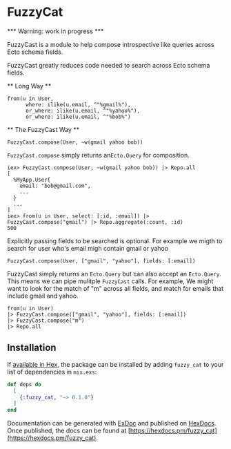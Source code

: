 # FuzzyCat
  *** Warning: work in progress ***
  
  FuzzyCast is a module to help compose introspective like queries across Ecto schema fields.

  FuzzyCast greatly reduces code needed to search across Ecto schema fields.

  ** Long Way **
  ```
  from(u in User,
        where: ilike(u.email, ^"%gmail%"),
        or_where: ilike(u.email, ^"%yahoo%"),
        or_where: ilike(u.email, ^"%bob%")
  ```

  ** The FuzzyCast Way **
  ```
  FuzzyCast.compose(User, ~w(gmail yahoo bob))
  ```

  `FuzzyCast.compose` simply returns an`Ecto.Query` for composition.
  ```
  iex> FuzzyCast.compose(User, ~w(gmail yahoo bob)) |> Repo.all
  [
    %MyApp.User{
      email: "bob@gmail.com",
      ...
    }
    ...
  ]
  iex> from(u in User, select: [:id, :email]) |> FuzzyCast.compose("gmail") |> Repo.aggregate(:count, :id)
  500
  ```

  Explicitly passing fields to be searched is optional.
  For example we migth to search for user who's email migh contain gmail or yahoo
  ```
  FuzzyCast.compose(User, ["gmail", "yahoo"], fields: [:email])
  ```

  FuzzyCast simply returns an `Ecto.Query` but can also accept an `Ecto.Query`.
  This means we can pipe mulitple `FuzzyCast` calls.
  For example, We might want to look for the match of "m" across all fields, and match for emails that include gmail and yahoo.
  ```
  from(u in User)
  |> FuzzyCast.compose(["gmail", "yahoo"], fields: [:email])
  |> FuzzyCast.compose("m")
  |> Repo.all
  ```

## Installation

If [available in Hex](https://hex.pm/docs/publish), the package can be installed
by adding `fuzzy_cat` to your list of dependencies in `mix.exs`:

```elixir
def deps do
  [
    {:fuzzy_cat, "~> 0.1.0"}
  ]
end
```

Documentation can be generated with [ExDoc](https://github.com/elixir-lang/ex_doc)
and published on [HexDocs](https://hexdocs.pm). Once published, the docs can
be found at [https://hexdocs.pm/fuzzy_cat](https://hexdocs.pm/fuzzy_cat).

